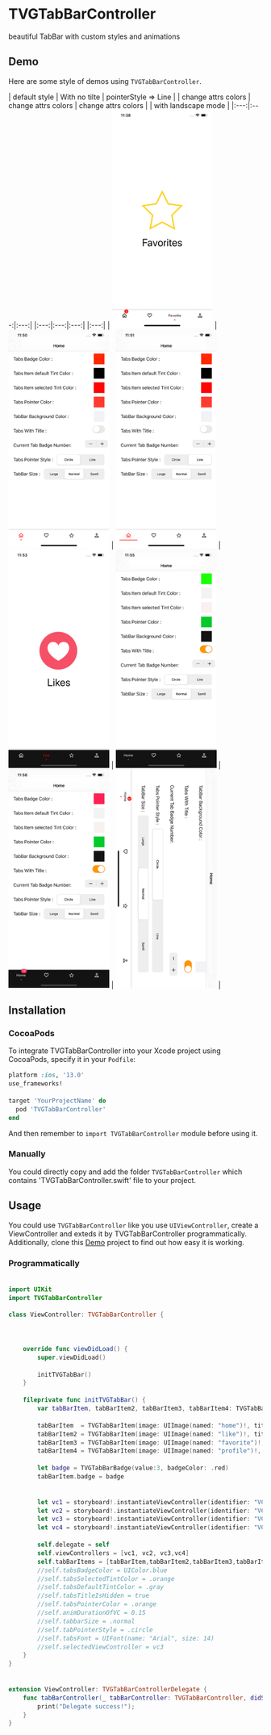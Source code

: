 # TVGTabBarController
beautiful TabBar with custom styles and animations

## Demo
Here are some style of demos using `TVGTabBarController`.

| default style | With no tilte | pointerStyle => Line |
| change attrs colors | change attrs colors | change attrs colors |
| with landscape mode |
|:---:|:---:|:---:|
|:---:|:---:|:---:|
|:---:|
| <img src="https://github.com/TalebRafiepour/TVGTabBarController/blob/master/screenshots/1.png" width="200"> | <img src="https://github.com/TalebRafiepour/TVGTabBarController/blob/master/screenshots/2.png" width="200"> | <img src="https://github.com/TalebRafiepour/TVGTabBarController/blob/master/screenshots/3.png" width="200"> 
| <img src="https://github.com/TalebRafiepour/TVGTabBarController/blob/master/screenshots/4.png" width="200"> | <img src="https://github.com/TalebRafiepour/TVGTabBarController/blob/master/screenshots/5.png" width="200"> | <img src="https://github.com/TalebRafiepour/TVGTabBarController/blob/master/screenshots/6.png" width="200"> 
| <img src="https://github.com/TalebRafiepour/TVGTabBarController/blob/master/screenshots/7.png" width="200"> |


## Installation
###  CocoaPods
To integrate TVGTabBarController into your Xcode project using CocoaPods, specify it in your `Podfile`:
```ruby
platform :ios, '13.0'
use_frameworks!

target 'YourProjectName' do
  pod 'TVGTabBarController'
end
```
And then remember to `import TVGTabBarController` module before using it.

###  Manually
You could directly copy and add the folder `TVGTabBarController` which contains 'TVGTabBarController.swift' file to your project.   


## Usage
You could use `TVGTabBarController` like you use `UIViewController`, create a ViewController and exteds it by TVGTabBarController programmatically. Additionally, clone this [Demo](https://github.com/TalebRafiepour/TVGTabBarController) project to find out how easy it is working.
### Programmatically
```swift
    
import UIKit
import TVGTabBarController

class ViewController: TVGTabBarController {
    
    
    
    override func viewDidLoad() {
        super.viewDidLoad()
        
        initTVGTabBar()
    }
    
    fileprivate func initTVGTabBar() {
        var tabBarItem, tabBarItem2, tabBarItem3, tabBarItem4: TVGTabBarItem
        
        tabBarItem  = TVGTabBarItem(image: UIImage(named: "home")!, title: "Home")
        tabBarItem2 = TVGTabBarItem(image: UIImage(named: "like")!, title: "Like")
        tabBarItem3 = TVGTabBarItem(image: UIImage(named: "favorite")!, title: "Favorite")
        tabBarItem4 = TVGTabBarItem(image: UIImage(named: "profile")!, title: "Profile")
        
        let badge = TVGTabBarBadge(value:3, badgeColor: .red)
        tabBarItem.badge = badge
        
        
        let vc1 = storyboard!.instantiateViewController(identifier: "VC1ViewControlelr")
        let vc2 = storyboard!.instantiateViewController(identifier: "VC2ViewControlelr")
        let vc3 = storyboard!.instantiateViewController(identifier: "VC3ViewControlelr")
        let vc4 = storyboard!.instantiateViewController(identifier: "VC4ViewControlelr")
        
        self.delegate = self
        self.viewControllers = [vc1, vc2, vc3,vc4]
        self.tabBarItems = [tabBarItem,tabBarItem2,tabBarItem3,tabBarItem4]
        //self.tabsBadgeColor = UIColor.blue
        //self.tabsSelectedTintColor = .orange
        //self.tabsDefaultTintColor = .gray
        //self.tabsTitleIsHidden = true
        //self.tabsPointerColor = .orange
        //self.animDurationOfVC = 0.15
        //self.tabbarSize = .normal
        //self.tabPointerStyle = .circle
        //self.tabsFont = UIFont(name: "Arial", size: 14)
        //self.selectedViewController = vc3
    }
}


extension ViewController: TVGTabBarControllerDelegate {
    func tabBarController(_ tabBarController: TVGTabBarController, didSelect: UIViewController) {
        print("Delegate success!");
    }
}


```

